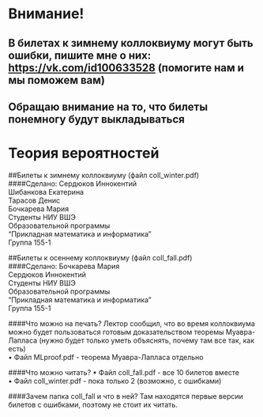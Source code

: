 # Внимание!
## В билетах к зимнему коллоквиуму могут быть ошибки, пишите мне о них: https://vk.com/id100633528 (помогите нам и мы поможем вам)
## Обращаю внимание на то, что билеты понемногу будут выкладываться

# Теория вероятностей
  
##Билеты к зимнему коллоквиуму (файл coll_winter.pdf)  
####Сделано:
Сердюков Иннокентий  
Шибанкова Екатерина  
Тарасов Денис  
Бочкарева Мария  
Студенты НИУ ВШЭ  
Образовательной программы  
“Прикладная математика и информатика”  
Группа 155-1  
 
 
##Билеты к осеннему коллоквиуму (файл coll_fall.pdf)  
####Сделано:
Бочкарева Мария  
Сердюков Иннокентий  
Студенты НИУ ВШЭ  
Образовательной программы  
“Прикладная математика и информатика”  
Группа 155-1  
  
####Что можно на печать?
Лектор сообщил, что во время коллоквиума можно будет пользоваться готовым доказательством теоремы Муавра-Лапласа (нужно будет только уметь объяснять, почему там все так, как есть)  
•	Файл MLproof.pdf - теорема Муавра-Лапласа отдельно

####Что можно читать?
•	Файл coll_fall.pdf - все 10 билетов вместе  
•	Файл coll_winter.pdf - пока только 2 (возможно, с ошибками)
  
####Зачем папка coll_fall и что в ней?
Там находятся первые версии билетов с ошибками, поэтому не стоит их читать.
